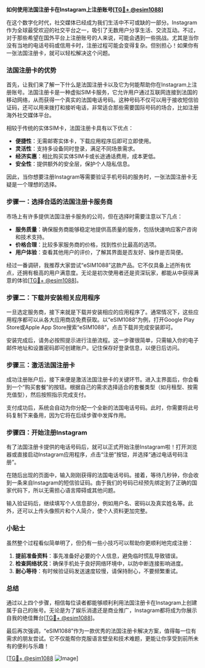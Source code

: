 **如何使用法国注册卡在Instagram上注册账号[[TG💪+ @esim1088](https://t.me/s/esim1088)]**

在这个数字化时代，社交媒体已经成为我们生活中不可或缺的一部分。Instagram作为全球最受欢迎的社交平台之一，吸引了无数用户分享生活、交流互动。不过，对于那些希望在国外平台上注册账号的人来说，可能会遇到一些挑战。尤其是当你没有当地的电话号码或信用卡时，注册过程可能会变得复杂。但别担心！如果你有一张法国注册卡，就可以轻松解决这个问题。

### 法国注册卡的优势

首先，让我们来了解一下什么是法国注册卡以及它为何能帮助你在Instagram上注册账号。法国注册卡是一种虚拟SIM卡服务，它允许用户通过互联网连接到法国的移动网络，从而获得一个真实的法国电话号码。这种号码不仅可以用于接收短信验证码，还可以用来拨打和接听电话，非常适合那些需要国际号码的场合，比如注册海外社交媒体平台。

相较于传统的实体SIM卡，法国注册卡具有以下优点：
- **便捷性**：无需邮寄实体卡，下载应用程序后即可立即使用。
- **灵活性**：支持多设备同时登录，满足不同场景需求。
- **经济实惠**：相比购买实体SIM卡或长途通话费用，成本更低。
- **安全性**：提供额外的安全层，保护个人隐私信息。

因此，当你想要注册Instagram等需要验证手机号码的服务时，一张法国注册卡无疑是一个理想的选择。

### 步骤一：选择合适的法国注册卡服务商

市场上有许多提供法国注册卡服务的公司，但在选择时需要注意以下几点：
- **服务质量**：确保服务商能够稳定地提供高质量的服务，包括快速响应客户咨询和技术支持。
- **价格合理**：比较多家服务商的价格，找到性价比最高的选项。
- **用户体验**：查看其他用户的评价，了解其界面是否友好、操作是否简便。

经过一番调研，我推荐大家尝试“eSIM1088”这款产品。它不仅具备上述所有优点，还拥有极高的用户满意度。无论是初次使用者还是资深玩家，都能从中获得满意的体验[[TG💪+ @esim1088](https://t.me/s/esim1088)]。

### 步骤二：下载并安装相关应用程序

一旦选定服务商，接下来就是下载并安装相应的应用程序了。通常情况下，这些应用程序都可以从各大应用商店免费获取。以“eSIM1088”为例，打开Google Play Store或Apple App Store搜索“eSIM1088”，点击下载并完成安装即可。

安装完成后，请务必按照提示进行注册流程。这一步骤很简单，只需输入你的电子邮件地址和设置密码即可创建账户。记住保存好登录信息，以便日后访问。

### 步骤三：激活法国注册卡

成功注册账户后，接下来便是激活法国注册卡的关键环节。进入主界面后，你会看到一个“购买套餐”的按钮。根据自己的需求选择适合的套餐类型（如月租型、按需充值型），然后按照指示完成支付。

支付成功后，系统会自动为你分配一个全新的法国电话号码。此时，你需要将此号码复制下来备用，因为它将在后续步骤中发挥作用。

### 步骤四：开始注册Instagram

有了法国注册卡提供的电话号码后，就可以正式开始注册Instagram啦！打开浏览器或直接启动Instagram应用程序，点击“注册”按钮，并选择“通过电话号码注册”。

在随后出现的页面中，输入刚刚获得的法国电话号码。接着，等待几秒钟，你会收到一条来自Instagram的短信验证码。由于我们的号码已经预先绑定到了正确的国家代码下，所以无需担心语言障碍或其他问题。

输入验证码后，继续填写个人信息部分，例如用户名、密码以及真实姓名等。此外，还可以上传头像照片和个人简介，使个人资料更加完整。

### 小贴士

虽然整个过程看似简单明了，但仍有一些小技巧可以帮助你更顺利地完成注册：

1. **提前准备资料**：事先准备好必要的个人信息，避免临时慌乱导致错误。
2. **检查网络状况**：确保手机处于良好网络环境中，以防中断连接影响进度。
3. **耐心等待**：有时候验证码发送速度较慢，请保持耐心，不要频繁重试。

### 总结

通过以上四个步骤，相信每位读者都能够顺利利用法国注册卡在Instagram上创建属于自己的账号。无论是为了娱乐消遣还是商业推广，Instagram都将成为你展示自我的绝佳舞台[[TG💪+ @esim1088](https://t.me/s/esim1088)]。

最后再次强调，“eSIM1088”作为一款优秀的法国注册卡解决方案，值得每一位有需求的朋友尝试。它不仅能帮你克服语言壁垒和技术难题，更能让你享受到前所未有的便利与乐趣！

[[TG💪+ @esim1088](https://t.me/s/esim1088) ![Image](https://i.postimg.cc/4NQfJmqS/Snipaste-2025-05-13-00-14-12.png)]